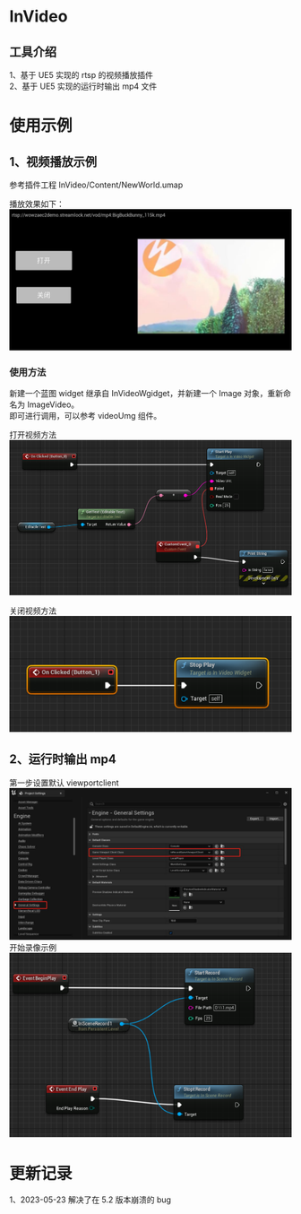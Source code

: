 # InVideo

## 工具介绍

1、基于 UE5 实现的 rtsp 的视频播放插件  
2、基于 UE5 实现的运行时输出 mp4 文件

# 使用示例

## 1、视频播放示例

参考插件工程 InVideo/Content/NewWorld.umap

播放效果如下：  
![demo](./Images/demo.jpg)

### 使用方法

新建一个蓝图 widget 继承自 InVideoWgidget，并新建一个 Image 对象，重新命名为 ImageVideo。  
即可进行调用，可以参考 videoUmg 组件。

打开视频方法  
![startplay](./Images/startplay.jpg)

关闭视频方法  
![stopplay](./Images/stopplay.jpg)

## 2、运行时输出 mp4

第一步设置默认 viewportclient  
![viewportclient](./Images/ViewportClient.jpg)
开始录像示例  
![outputmp4](./Images/outputmp4.jpg)

# 更新记录

1、2023-05-23 解决了在 5.2 版本崩溃的 bug
